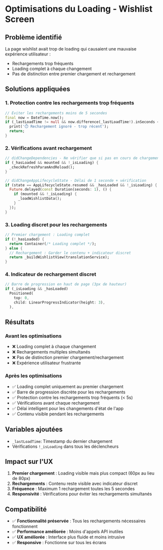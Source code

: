 # Optimisations du Loading - Wishlist Screen

## Problème identifié
La page wishlist avait trop de loading qui causaient une mauvaise expérience utilisateur :
- Rechargements trop fréquents
- Loading complet à chaque changement
- Pas de distinction entre premier chargement et rechargement

## Solutions appliquées

### 1. Protection contre les rechargements trop fréquents
```dart
// Éviter les rechargements moins de 5 secondes
final now = DateTime.now();
if (_lastLoadTime != null && now.difference(_lastLoadTime!).inSeconds < 5) {
  print('⏱️ Rechargement ignoré - trop récent');
  return;
}
```

### 2. Vérifications avant rechargement
```dart
// didChangeDependencies - Ne vérifier que si pas en cours de chargement
if (_hasLoaded && mounted && !_isLoading) {
  _checkRefreshParamAndReload();
}

// didChangeAppLifecycleState - Délai de 1 seconde + vérification
if (state == AppLifecycleState.resumed && _hasLoaded && !_isLoading) {
  Future.delayed(const Duration(seconds: 1), () {
    if (mounted && !_isLoading) {
      _loadWishlistData();
    }
  });
}
```

### 3. Loading discret pour les rechargements
```dart
// Premier chargement : Loading complet
if (!_hasLoaded) {
  return Container(/* Loading complet */);
} else {
  // Rechargement : Garder le contenu + indicateur discret
  return _buildWishlistView(translationService);
}
```

### 4. Indicateur de rechargement discret
```dart
// Barre de progression en haut de page (3px de hauteur)
if (_isLoading && _hasLoaded)
  Positioned(
    top: 0,
    child: LinearProgressIndicator(height: 3),
  ),
```

## Résultats

### Avant les optimisations
- ❌ Loading complet à chaque changement
- ❌ Rechargements multiples simultanés
- ❌ Pas de distinction premier chargement/rechargement
- ❌ Expérience utilisateur frustrante

### Après les optimisations
- ✅ Loading complet uniquement au premier chargement
- ✅ Barre de progression discrète pour les rechargements
- ✅ Protection contre les rechargements trop fréquents (< 5s)
- ✅ Vérifications avant chaque rechargement
- ✅ Délai intelligent pour les changements d'état de l'app
- ✅ Contenu visible pendant les rechargements

## Variables ajoutées
- `_lastLoadTime`: Timestamp du dernier chargement
- Vérifications `!_isLoading` dans tous les déclencheurs

## Impact sur l'UX
1. **Premier chargement** : Loading visible mais plus compact (60px au lieu de 80px)
2. **Rechargements** : Contenu reste visible avec indicateur discret
3. **Fréquence** : Maximum 1 rechargement toutes les 5 secondes
4. **Responsivité** : Vérifications pour éviter les rechargements simultanés

## Compatibilité
- ✅ **Fonctionnalité préservée** : Tous les rechargements nécessaires fonctionnent
- ✅ **Performance améliorée** : Moins d'appels API inutiles
- ✅ **UX améliorée** : Interface plus fluide et moins intrusive
- ✅ **Responsive** : Fonctionne sur tous les écrans
